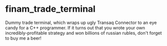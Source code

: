 finam_trade_terminal
====================

Dummy trade terminal, which wraps up ugly Transaq Connector to an eye candy for a C++ programmer.
If it turns out that you wrote your own incredibly-profitable strategy and won billions of russian rubles, don't forget to buy me a beer!

